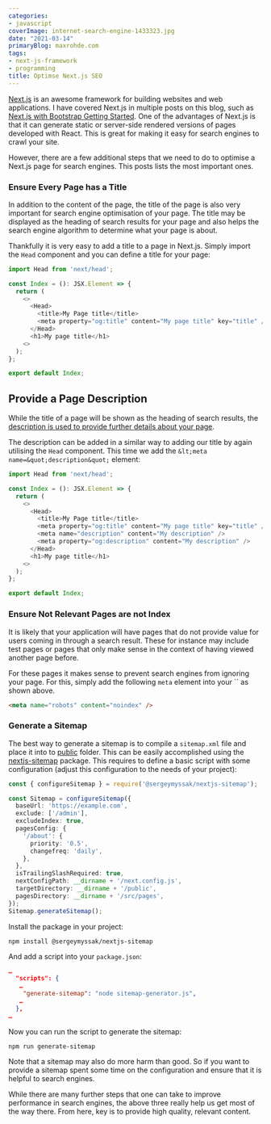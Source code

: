 ```yaml
---
categories:
- javascript
coverImage: internet-search-engine-1433323.jpg
date: "2021-03-14"
primaryBlog: maxrohde.com
tags:
- next-js-framework
- programming
title: Optimse Next.js SEO
---
```


[Next.js](https://nextjs.org/) is an awesome framework for building websites and web applications. I have covered Next.js in multiple posts on this blog, such as [Next.js with Bootstrap Getting Started](https://maxrohde.com/2020/03/06/next-js-with-bootstrap-getting-started/). One of the advantages of Next.js is that it can generate static or server-side rendered versions of pages developed with React. This is great for making it easy for search engines to crawl your site.

However, there are a few additional steps that we need to do to optimise a Next.js page for search engines. This posts lists the most important ones.

### Ensure Every Page has a Title

In addition to the content of the page, the title of the page is also very important for search engine optimisation of your page. The title may be displayed as the heading of search results for your page and also helps the search engine algorithm to determine what your page is about.

Thankfully it is very easy to add a title to a page in Next.js. Simply import the `Head` component and you can define a title for your page:

```typescript
import Head from 'next/head';

const Index = (): JSX.Element => {
  return (
    <>
      <Head>
        <title>My Page title</title>
        <meta property="og:title" content="My page title" key="title" />
      </Head>
      <h1>My page title</h1>
    <>
  );
};

export default Index;
```

## Provide a Page Description

While the title of a page will be shown as the heading of search results, the [description is used to provide further details about your page](https://developer.mozilla.org/en-US/docs/Learn/HTML/Introduction_to_HTML/The_head_metadata_in_HTML#active_learning_the_descriptions_use_in_search_engines).

The description can be added in a similar way to adding our title by again utilising the `Head` component. This time we add the `&lt;meta name=&quot;description&quot;` element:

```typescript
import Head from 'next/head';

const Index = (): JSX.Element => {
  return (
    <>
      <Head>
        <title>My Page title</title>
        <meta property="og:title" content="My page title" key="title" />
        <meta name="description" content="My description" />
        <meta property="og:description" content="My description" />
      </Head>
      <h1>My page title</h1>
    <>
  );
};

export default Index;
```

### Ensure Not Relevant Pages are not Index

It is likely that your application will have pages that do not provide value for users coming in through a search result. These for instance may include test pages or pages that only make sense in the context of having viewed another page before.

For these pages it makes sense to prevent search engines from ignoring your page. For this, simply add the following `meta` element into your \`\` as shown above.

```html
<meta name="robots" content="noindex" />
```

### Generate a Sitemap

The best way to generate a sitemap is to compile a `sitemap.xml` file and place it into to [public](https://nextjs.org/docs/basic-features/static-file-serving) folder. This can be easily accomplished using the [nextjs-sitemap](https://github.com/SergeyMyssak/nextjs-sitemap) package. This requires to define a basic script with some configuration (adjust this configuration to the needs of your project):

```typescript
const { configureSitemap } = require('@sergeymyssak/nextjs-sitemap');

const Sitemap = configureSitemap({
  baseUrl: 'https://example.com',
  exclude: ['/admin'],
  excludeIndex: true,
  pagesConfig: {
    '/about': {
      priority: '0.5',
      changefreq: 'daily',
    },
  },
  isTrailingSlashRequired: true,
  nextConfigPath: __dirname + '/next.config.js',
  targetDirectory: __dirname + '/public',
  pagesDirectory: __dirname + '/src/pages',
});
Sitemap.generateSitemap();
```

Install the package in your project:

```
npm install @sergeymyssak/nextjs-sitemap
```

And add a script into your `package.json`:

```json
…
  "scripts": {
   …
    "generate-sitemap": "node sitemap-generator.js",
   …
  },
…
```

Now you can run the script to generate the sitemap:

```
npm run generate-sitemap
```

Note that a sitemap may also do more harm than good. So if you want to provide a sitemap spent some time on the configuration and ensure that it is helpful to search engines.

While there are many further steps that one can take to improve performance in search engines, the above three really help us get most of the way there. From here, key is to provide high quality, relevant content.